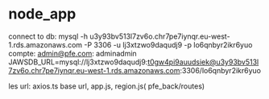 # node_app
connect to db: mysql -h u3y93bv513l7zv6o.chr7pe7iynqr.eu-west-1.rds.amazonaws.com -P 3306 -u lj3xtzwo9daqudj9 -p lo6qnbyr2ikr6yuo
compte: admin@pfe.com: adminadmin
JAWSDB_URL=mysql://lj3xtzwo9daqudj9:t0gw4pi9auudsiek@u3y93bv513l7zv6o.chr7pe7iynqr.eu-west-1.rds.amazonaws.com:3306/lo6qnbyr2ikr6yuo

les url: axios.ts base url, app.js, region.js( pfe_back/routes)